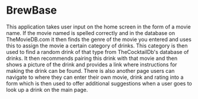 # BrewBase
This application takes user input on the home screen in the form of a movie name. If the movie named is spelled correctly and in the database on TheMovieDB.com it then finds the genre of the movie you entered and uses this to assign the movie a certain category of drinks. This category is then used to find a random drink of that type from TheCocktailDb's database of drinks. It then recommends pairing this drink with that movie and then shows a picture of the drink and provides a link where instructions for making the drink can be found. There is also another page users can navigate to where they can enter their own movie, drink and rating into a form which is then used to offer additional suggestions when a user goes to look up a drink on the main page.
